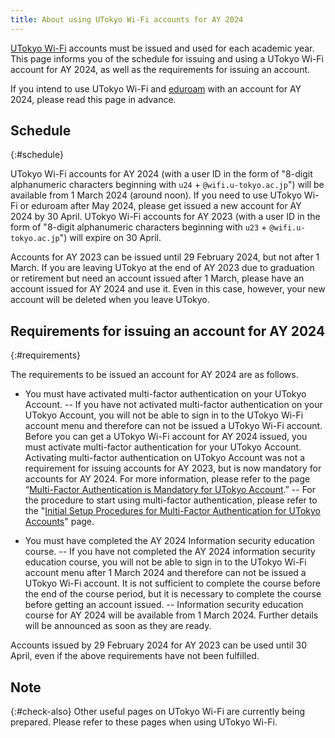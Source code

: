 ```yaml
---
title: About using UTokyo Wi-Fi accounts for AY 2024
---
```


[UTokyo Wi-Fi](/en/utokyo_wifi/) accounts must be issued and used for each academic year. This page informs you of the schedule for issuing and using a UTokyo Wi-Fi account for AY 2024, as well as the requirements for issuing an account.

If you intend to use UTokyo Wi-Fi and [eduroam](/en/systems/wlan#eduroam) with an account for AY 2024, please read this page in advance.

## Schedule
{:#schedule}

UTokyo Wi-Fi accounts for AY 2024 (with a user ID in the form of "8-digit alphanumeric characters beginning with `u24` + `@wifi.u-tokyo.ac.jp`") will be available from 1 March 2024 (around noon). If you need to use UTokyo Wi-Fi or eduroam after May 2024, please get issued a new account for AY 2024 by 30 April. UTokyo Wi-Fi accounts for AY 2023 (with a user ID in the form of "8-digit alphanumeric characters beginning with `u23` + `@wifi.u-tokyo.ac.jp`") will expire on 30 April. 

Accounts for AY 2023 can be issued until 29 February 2024, but not after 1 March. If you are leaving UTokyo at the end of AY 2023 due to graduation or retirement but need an account issued after 1 March, please have an account issued for AY 2024 and use it. Even in this case, however, your new account will be deleted when you leave UTokyo.

## Requirements for issuing an account for AY 2024
{:#requirements}

The requirements to be issued an account for AY 2024 are as follows.

- You must have activated multi-factor authentication on your UTokyo Account.
-- If you have not activated multi-factor authentication on your UTokyo Account, you will not be able to sign in to the UTokyo Wi-Fi account menu and therefore can not be issued a UTokyo Wi-Fi account. Before you can get a UTokyo Wi-Fi account for AY 2024 issued, you must activate multi-factor authentication for your UTokyo Account.
Activating multi-factor authentication on UTokyo Account was not a requirement for issuing accounts for AY 2023, but is now mandatory for accounts for AY 2024. For more information, please refer to the page “[Multi-Factor Authentication is Mandatory for UTokyo Account](/en/notice/2024/mfa100-schedule).”
-- For the procedure to start using multi-factor authentication, please refer to the "[Initial Setup Procedures for Multi-Factor Authentication for UTokyo Accounts](/en/utokyo_account/mfa/initial/)" page.

- You must have completed the AY 2024 Information security education course.
-- If you have not completed the AY 2024 information security education course, you will not be able to sign in to the UTokyo Wi-Fi account menu after 1 March 2024 and therefore can not be issued a UTokyo Wi-Fi account. It is not sufficient to complete the course before the end of the course period, but it is necessary to complete the course before getting an account issued.
-- Information security education course for AY 2024 will be available from 1 March 2024. Further details will be announced as soon as they are ready.

Accounts issued by 29 February 2024 for AY 2023 can be used until 30 April, even if the above requirements have not been fulfilled.

## Note
{:#check-also}
Other useful pages on UTokyo Wi-Fi are currently being prepared. Please refer to these pages when using UTokyo Wi-Fi.
